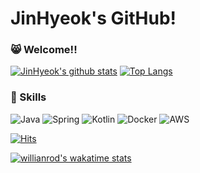 # JinHyeok's GitHub!

### 😸 Welcome!!

[![JinHyeok's github stats](https://github-readme-stats.vercel.app/api?username=Lee-Jin-Hyeok&theme=tokyonight)](https://github.com/anuraghazra/github-readme-stats)
[![Top Langs](https://github-readme-stats.vercel.app/api/top-langs/?username=Lee-Jin-Hyeok&layout=compact&show_icons=true&theme=tokyonight)](https://github.com/anuraghazra/github-readme-stats)

### 🔧 Skills
![Java](https://img.shields.io/badge/Java-%E2%98%85%E2%98%85%E2%98%85%E2%98%85%E2%98%85-007396?style=&logo=Java)
![Spring](https://img.shields.io/badge/Spring-%E2%98%85%E2%98%85%E2%98%85%E2%98%85%E2%98%85-6DB33F?style=&logo=Spring)
![Kotlin](https://img.shields.io/badge/Kotlin-%E2%98%85%E2%98%85%E2%98%85%E2%98%85%E2%98%85-0095D5?style=&logo=Kotlin)
![Docker](https://img.shields.io/badge/Docker-%E2%98%85%E2%98%85%E2%98%85%E2%98%85%E2%98%85-2496ED?style=&logo=Docker)
![AWS](https://img.shields.io/badge/AWS-%E2%98%85%E2%98%85%E2%98%85%E2%98%85%E2%98%85-232F3E?style=&logo=Amazon)


[![Hits](https://hits.seeyoufarm.com/api/count/incr/badge.svg?url=https%3A%2F%2Fgithub.com%2FLee-Jin-Hyeok&count_bg=%2379C83D&title_bg=%23555555&icon=&icon_color=%23E7E7E7&title=hits&edge_flat=false)](https://hits.seeyoufarm.com)

[![willianrod's wakatime stats](https://github-readme-stats.vercel.app/api/wakatime?username=Lee-Jin-Hyeok)](https://github.com/anuraghazra/github-readme-stats)

<!--
**Lee-Jin-Hyeok/Lee-Jin-Hyeok** is a ✨ _special_ ✨ repository because its `README.md` (this file) appears on your GitHub profile.

Here are some ideas to get you started:

- 🔭 I’m currently working on ...
- 🌱 I’m currently learning ...
- 👯 I’m looking to collaborate on ...
- 🤔 I’m looking for help with ...
- 💬 Ask me about ...
- 📫 How to reach me: ...
- 😄 Pronouns: ...
- ⚡ Fun fact: ...
-->
